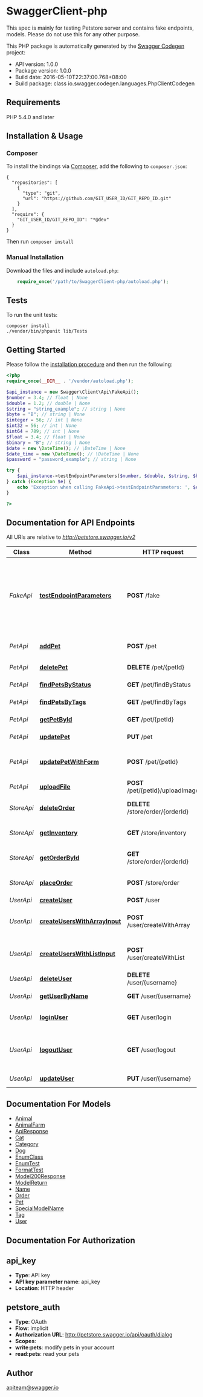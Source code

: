 # SwaggerClient-php
This spec is mainly for testing Petstore server and contains fake endpoints, models. Please do not use this for any other purpose.

This PHP package is automatically generated by the [Swagger Codegen](https://github.com/swagger-api/swagger-codegen) project:

- API version: 1.0.0
- Package version: 1.0.0
- Build date: 2016-05-10T22:37:00.768+08:00
- Build package: class io.swagger.codegen.languages.PhpClientCodegen

## Requirements

PHP 5.4.0 and later

## Installation & Usage
### Composer

To install the bindings via [Composer](http://getcomposer.org/), add the following to `composer.json`:

```
{
  "repositories": [
    {
      "type": "git",
      "url": "https://github.com/GIT_USER_ID/GIT_REPO_ID.git"
    }
  ],
  "require": {
    "GIT_USER_ID/GIT_REPO_ID": "*@dev"
  }
}
```

Then run `composer install`

### Manual Installation

Download the files and include `autoload.php`:

```php
    require_once('/path/to/SwaggerClient-php/autoload.php');
```

## Tests 

To run the unit tests:

```
composer install
./vendor/bin/phpunit lib/Tests
```

## Getting Started

Please follow the [installation procedure](#installation--usage) and then run the following:

```php
<?php
require_once(__DIR__ . '/vendor/autoload.php');

$api_instance = new Swagger\Client\Api\FakeApi();
$number = 3.4; // float | None
$double = 1.2; // double | None
$string = "string_example"; // string | None
$byte = "B"; // string | None
$integer = 56; // int | None
$int32 = 56; // int | None
$int64 = 789; // int | None
$float = 3.4; // float | None
$binary = "B"; // string | None
$date = new \DateTime(); // \DateTime | None
$date_time = new \DateTime(); // \DateTime | None
$password = "password_example"; // string | None

try {
    $api_instance->testEndpointParameters($number, $double, $string, $byte, $integer, $int32, $int64, $float, $binary, $date, $date_time, $password);
} catch (Exception $e) {
    echo 'Exception when calling FakeApi->testEndpointParameters: ', $e->getMessage(), "\n";
}

?>
```

## Documentation for API Endpoints

All URIs are relative to *http://petstore.swagger.io/v2*

Class | Method | HTTP request | Description
------------ | ------------- | ------------- | -------------
*FakeApi* | [**testEndpointParameters**](docs/ApiFakeApi.md#testendpointparameters) | **POST** /fake | Fake endpoint for testing various parameters 假端點 偽のエンドポイント 가짜 엔드 포인트 
*PetApi* | [**addPet**](docs/ApiPetApi.md#addpet) | **POST** /pet | Add a new pet to the store
*PetApi* | [**deletePet**](docs/ApiPetApi.md#deletepet) | **DELETE** /pet/{petId} | Deletes a pet
*PetApi* | [**findPetsByStatus**](docs/ApiPetApi.md#findpetsbystatus) | **GET** /pet/findByStatus | Finds Pets by status
*PetApi* | [**findPetsByTags**](docs/ApiPetApi.md#findpetsbytags) | **GET** /pet/findByTags | Finds Pets by tags
*PetApi* | [**getPetById**](docs/ApiPetApi.md#getpetbyid) | **GET** /pet/{petId} | Find pet by ID
*PetApi* | [**updatePet**](docs/ApiPetApi.md#updatepet) | **PUT** /pet | Update an existing pet
*PetApi* | [**updatePetWithForm**](docs/ApiPetApi.md#updatepetwithform) | **POST** /pet/{petId} | Updates a pet in the store with form data
*PetApi* | [**uploadFile**](docs/ApiPetApi.md#uploadfile) | **POST** /pet/{petId}/uploadImage | uploads an image
*StoreApi* | [**deleteOrder**](docs/ApiStoreApi.md#deleteorder) | **DELETE** /store/order/{orderId} | Delete purchase order by ID
*StoreApi* | [**getInventory**](docs/ApiStoreApi.md#getinventory) | **GET** /store/inventory | Returns pet inventories by status
*StoreApi* | [**getOrderById**](docs/ApiStoreApi.md#getorderbyid) | **GET** /store/order/{orderId} | Find purchase order by ID
*StoreApi* | [**placeOrder**](docs/ApiStoreApi.md#placeorder) | **POST** /store/order | Place an order for a pet
*UserApi* | [**createUser**](docs/ApiUserApi.md#createuser) | **POST** /user | Create user
*UserApi* | [**createUsersWithArrayInput**](docs/ApiUserApi.md#createuserswitharrayinput) | **POST** /user/createWithArray | Creates list of users with given input array
*UserApi* | [**createUsersWithListInput**](docs/ApiUserApi.md#createuserswithlistinput) | **POST** /user/createWithList | Creates list of users with given input array
*UserApi* | [**deleteUser**](docs/ApiUserApi.md#deleteuser) | **DELETE** /user/{username} | Delete user
*UserApi* | [**getUserByName**](docs/ApiUserApi.md#getuserbyname) | **GET** /user/{username} | Get user by user name
*UserApi* | [**loginUser**](docs/ApiUserApi.md#loginuser) | **GET** /user/login | Logs user into the system
*UserApi* | [**logoutUser**](docs/ApiUserApi.md#logoutuser) | **GET** /user/logout | Logs out current logged in user session
*UserApi* | [**updateUser**](docs/ApiUserApi.md#updateuser) | **PUT** /user/{username} | Updated user


## Documentation For Models

 - [Animal](docs/ModelAnimal.md)
 - [AnimalFarm](docs/ModelAnimalFarm.md)
 - [ApiResponse](docs/ModelApiResponse.md)
 - [Cat](docs/ModelCat.md)
 - [Category](docs/ModelCategory.md)
 - [Dog](docs/ModelDog.md)
 - [EnumClass](docs/ModelEnumClass.md)
 - [EnumTest](docs/ModelEnumTest.md)
 - [FormatTest](docs/ModelFormatTest.md)
 - [Model200Response](docs/ModelModel200Response.md)
 - [ModelReturn](docs/ModelModelReturn.md)
 - [Name](docs/ModelName.md)
 - [Order](docs/ModelOrder.md)
 - [Pet](docs/ModelPet.md)
 - [SpecialModelName](docs/ModelSpecialModelName.md)
 - [Tag](docs/ModelTag.md)
 - [User](docs/ModelUser.md)


## Documentation For Authorization


## api_key

- **Type**: API key 
- **API key parameter name**: api_key
- **Location**: HTTP header

## petstore_auth

- **Type**: OAuth
- **Flow**: implicit
- **Authorization URL**: http://petstore.swagger.io/api/oauth/dialog
- **Scopes**: 
 - **write:pets**: modify pets in your account
 - **read:pets**: read your pets


## Author

apiteam@swagger.io


